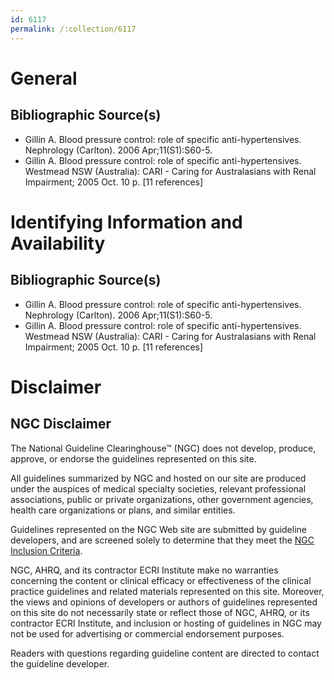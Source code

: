 ```yaml
---
id: 6117
permalink: /:collection/6117
---
```


# General

## Bibliographic Source(s)

- Gillin A. Blood pressure control: role of specific anti-hypertensives. Nephrology (Carlton). 2006 Apr;11(S1):S60-5.
- Gillin A. Blood pressure control: role of specific anti-hypertensives. Westmead NSW (Australia): CARI - Caring for Australasians with Renal Impairment; 2005 Oct. 10 p. [11 references]

# Identifying Information and Availability

## Bibliographic Source(s)

- Gillin A. Blood pressure control: role of specific anti-hypertensives. Nephrology (Carlton). 2006 Apr;11(S1):S60-5.
- Gillin A. Blood pressure control: role of specific anti-hypertensives. Westmead NSW (Australia): CARI - Caring for Australasians with Renal Impairment; 2005 Oct. 10 p. [11 references]

# Disclaimer

## NGC Disclaimer

The National Guideline Clearinghouse™ (NGC) does not develop, produce, approve, or endorse the guidelines represented on this site.

All guidelines summarized by NGC and hosted on our site are produced under the auspices of medical specialty societies, relevant professional associations, public or private organizations, other government agencies, health care organizations or plans, and similar entities.

Guidelines represented on the NGC Web site are submitted by guideline developers, and are screened solely to determine that they meet the [NGC Inclusion Criteria](/help-and-about/summaries/inclusion-criteria).

NGC, AHRQ, and its contractor ECRI Institute make no warranties concerning the content or clinical efficacy or effectiveness of the clinical practice guidelines and related materials represented on this site. Moreover, the views and opinions of developers or authors of guidelines represented on this site do not necessarily state or reflect those of NGC, AHRQ, or its contractor ECRI Institute, and inclusion or hosting of guidelines in NGC may not be used for advertising or commercial endorsement purposes.

Readers with questions regarding guideline content are directed to contact the guideline developer.

